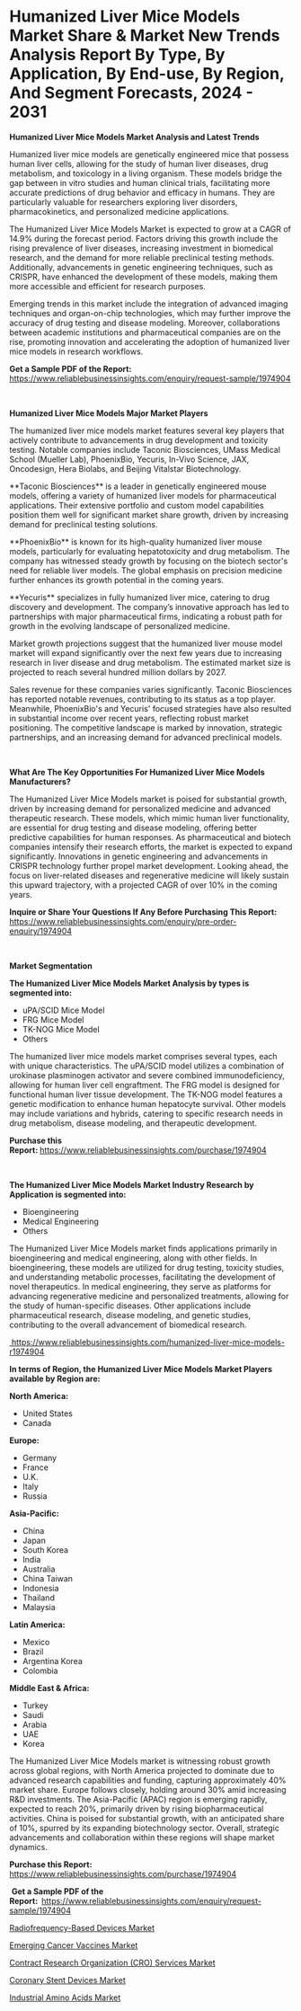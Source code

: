 <p><h1>Humanized Liver Mice Models Market Share & Market New Trends Analysis Report By Type, By Application, By End-use, By Region, And Segment Forecasts, 2024 - 2031</h1></p><p><strong>Humanized Liver Mice Models Market Analysis and Latest Trends</strong></p>
<p><p>Humanized liver mice models are genetically engineered mice that possess human liver cells, allowing for the study of human liver diseases, drug metabolism, and toxicology in a living organism. These models bridge the gap between in vitro studies and human clinical trials, facilitating more accurate predictions of drug behavior and efficacy in humans. They are particularly valuable for researchers exploring liver disorders, pharmacokinetics, and personalized medicine applications.</p><p>The Humanized Liver Mice Models Market is expected to grow at a CAGR of 14.9% during the forecast period. Factors driving this growth include the rising prevalence of liver diseases, increasing investment in biomedical research, and the demand for more reliable preclinical testing methods. Additionally, advancements in genetic engineering techniques, such as CRISPR, have enhanced the development of these models, making them more accessible and efficient for research purposes.</p><p>Emerging trends in this market include the integration of advanced imaging techniques and organ-on-chip technologies, which may further improve the accuracy of drug testing and disease modeling. Moreover, collaborations between academic institutions and pharmaceutical companies are on the rise, promoting innovation and accelerating the adoption of humanized liver mice models in research workflows.</p></p>
<p><strong>Get a Sample PDF of the Report:&nbsp;</strong> <a href="https://www.reliablebusinessinsights.com/enquiry/request-sample/1974904?utm_campaign=1588&utm_medium=2&utm_source=Github&utm_content=ia&utm_term=25102024&utm_id=humanized-liver-mice-models">https://www.reliablebusinessinsights.com/enquiry/request-sample/1974904</a></p>
<p>&nbsp;</p>
<p><strong>Humanized Liver Mice Models Major Market Players</strong></p>
<p><p>The humanized liver mice models market features several key players that actively contribute to advancements in drug development and toxicity testing. Notable companies include Taconic Biosciences, UMass Medical School (Mueller Lab), PhoenixBio, Yecuris, In-Vivo Science, JAX, Oncodesign, Hera Biolabs, and Beijing Vitalstar Biotechnology.</p><p>**Taconic Biosciences** is a leader in genetically engineered mouse models, offering a variety of humanized liver models for pharmaceutical applications. Their extensive portfolio and custom model capabilities position them well for significant market share growth, driven by increasing demand for preclinical testing solutions.</p><p>**PhoenixBio** is known for its high-quality humanized liver mouse models, particularly for evaluating hepatotoxicity and drug metabolism. The company has witnessed steady growth by focusing on the biotech sector's need for reliable liver models. The global emphasis on precision medicine further enhances its growth potential in the coming years.</p><p>**Yecuris** specializes in fully humanized liver mice, catering to drug discovery and development. The company’s innovative approach has led to partnerships with major pharmaceutical firms, indicating a robust path for growth in the evolving landscape of personalized medicine.</p><p>Market growth projections suggest that the humanized liver mouse model market will expand significantly over the next few years due to increasing research in liver disease and drug metabolism. The estimated market size is projected to reach several hundred million dollars by 2027.</p><p>Sales revenue for these companies varies significantly. Taconic Biosciences has reported notable revenues, contributing to its status as a top player. Meanwhile, PhoenixBio's and Yecuris' focused strategies have also resulted in substantial income over recent years, reflecting robust market positioning. The competitive landscape is marked by innovation, strategic partnerships, and an increasing demand for advanced preclinical models.</p></p>
<p>&nbsp;</p>
<p><strong>What Are The Key Opportunities For Humanized Liver Mice Models Manufacturers?</strong></p>
<p><p>The Humanized Liver Mice Models market is poised for substantial growth, driven by increasing demand for personalized medicine and advanced therapeutic research. These models, which mimic human liver functionality, are essential for drug testing and disease modeling, offering better predictive capabilities for human responses. As pharmaceutical and biotech companies intensify their research efforts, the market is expected to expand significantly. Innovations in genetic engineering and advancements in CRISPR technology further propel market development. Looking ahead, the focus on liver-related diseases and regenerative medicine will likely sustain this upward trajectory, with a projected CAGR of over 10% in the coming years.</p></p>
<p><strong>Inquire or Share Your Questions If Any Before Purchasing This Report:</strong> <a href="https://www.reliablebusinessinsights.com/enquiry/pre-order-enquiry/1974904?utm_campaign=1588&utm_medium=2&utm_source=Github&utm_content=ia&utm_term=25102024&utm_id=humanized-liver-mice-models">https://www.reliablebusinessinsights.com/enquiry/pre-order-enquiry/1974904</a></p>
<p>&nbsp;</p>
<p><strong>Market Segmentation</strong></p>
<p><strong>The Humanized Liver Mice Models Market Analysis by types is segmented into:</strong></p>
<p><ul><li>uPA/SCID Mice Model</li><li>FRG Mice Model</li><li>TK-NOG Mice Model</li><li>Others</li></ul></p>
<p><p>The humanized liver mice models market comprises several types, each with unique characteristics. The uPA/SCID model utilizes a combination of urokinase plasminogen activator and severe combined immunodeficiency, allowing for human liver cell engraftment. The FRG model is designed for functional human liver tissue development. The TK-NOG model features a genetic modification to enhance human hepatocyte survival. Other models may include variations and hybrids, catering to specific research needs in drug metabolism, disease modeling, and therapeutic development.</p></p>
<p><strong>Purchase this Report:&nbsp;</strong><a href="https://www.reliablebusinessinsights.com/purchase/1974904?utm_campaign=1588&utm_medium=2&utm_source=Github&utm_content=ia&utm_term=25102024&utm_id=humanized-liver-mice-models">https://www.reliablebusinessinsights.com/purchase/1974904</a></p>
<p>&nbsp;</p>
<p><strong>The Humanized Liver Mice Models Market Industry Research by Application is segmented into:</strong></p>
<p><ul><li>Bioengineering</li><li>Medical Engineering</li><li>Others</li></ul></p>
<p><p>The Humanized Liver Mice Models market finds applications primarily in bioengineering and medical engineering, along with other fields. In bioengineering, these models are utilized for drug testing, toxicity studies, and understanding metabolic processes, facilitating the development of novel therapeutics. In medical engineering, they serve as platforms for advancing regenerative medicine and personalized treatments, allowing for the study of human-specific diseases. Other applications include pharmaceutical research, disease modeling, and genetic studies, contributing to the overall advancement of biomedical research.</p></p>
<p><a href="https://www.reliablebusinessinsights.com/humanized-liver-mice-models-r1974904?utm_campaign=1588&utm_medium=2&utm_source=Github&utm_content=ia&utm_term=25102024&utm_id=humanized-liver-mice-models">&nbsp;https://www.reliablebusinessinsights.com/humanized-liver-mice-models-r1974904</a></p>
<p><strong>In terms of Region, the Humanized Liver Mice Models Market Players available by Region are:</strong></p>
<p>
    <p> <strong> North America: </strong>
        <ul>
            <li>United States</li>
            <li>Canada</li>
        </ul>
        </p> 
    <p> <strong> Europe: </strong>
        <ul>
            <li>Germany</li>
            <li>France</li>
            <li>U.K.</li>
            <li>Italy</li>
            <li>Russia</li>
        </ul>
        </p> 
    <p> <strong> Asia-Pacific: </strong>
        <ul>
            <li>China</li>
            <li>Japan</li>
            <li>South Korea</li>
            <li>India</li>
            <li>Australia</li>
            <li>China Taiwan</li>
            <li>Indonesia</li>
            <li>Thailand</li>
            <li>Malaysia</li>
        </ul>
        </p> 
    <p> <strong> Latin America: </strong>
        <ul>
            <li>Mexico</li>
            <li>Brazil</li>
            <li>Argentina Korea</li>
            <li>Colombia</li>
        </ul>
        </p> 
    <p> <strong> Middle East & Africa: </strong>
        <ul>
            <li>Turkey</li>
            <li>Saudi</li>
            <li>Arabia</li>
            <li>UAE</li>
            <li>Korea</li>
        </ul>
    </p>
    </p>
<p><p>The Humanized Liver Mice Models market is witnessing robust growth across global regions, with North America projected to dominate due to advanced research capabilities and funding, capturing approximately 40% market share. Europe follows closely, holding around 30% amid increasing R&D investments. The Asia-Pacific (APAC) region is emerging rapidly, expected to reach 20%, primarily driven by rising biopharmaceutical activities. China is poised for substantial growth, with an anticipated share of 10%, spurred by its expanding biotechnology sector. Overall, strategic advancements and collaboration within these regions will shape market dynamics.</p></p>
<p><strong>Purchase this Report: </strong><a href="https://www.reliablebusinessinsights.com/purchase/1974904?utm_campaign=1588&utm_medium=2&utm_source=Github&utm_content=ia&utm_term=25102024&utm_id=humanized-liver-mice-models">https://www.reliablebusinessinsights.com/purchase/1974904</a></p>
<p>&nbsp;<strong>Get a Sample PDF of the Report:&nbsp;&nbsp;</strong><a href="https://www.reliablebusinessinsights.com/enquiry/request-sample/1974904?utm_campaign=1588&utm_medium=2&utm_source=Github&utm_content=ia&utm_term=25102024&utm_id=humanized-liver-mice-models">https://www.reliablebusinessinsights.com/enquiry/request-sample/1974904</a></p>
<p><strong></strong></p>
<p><p><a href="https://www.linkedin.com/pulse/radiofrequency-based-devices-market-size-share-growth-analysis-xfufc?utm_campaign=1588&utm_medium=2&utm_source=Github&utm_content=ia&utm_term=25102024&utm_id=humanized-liver-mice-models">Radiofrequency-Based Devices Market</a></p><p><a href="https://www.linkedin.com/pulse/emerging-cancer-vaccines-market-opportunities-global-dlsoc?utm_campaign=1588&utm_medium=2&utm_source=Github&utm_content=ia&utm_term=25102024&utm_id=humanized-liver-mice-models">Emerging Cancer Vaccines Market</a></p><p><a href="https://www.linkedin.com/pulse/contract-research-organization-cro-services-market-vl5oe?utm_campaign=1588&utm_medium=2&utm_source=Github&utm_content=ia&utm_term=25102024&utm_id=humanized-liver-mice-models">Contract Research Organization (CRO) Services Market</a></p><p><a href="https://www.linkedin.com/pulse/coronary-stent-devices-market-overview-forecast-2024-2031-jbhxf?utm_campaign=1588&utm_medium=2&utm_source=Github&utm_content=ia&utm_term=25102024&utm_id=humanized-liver-mice-models">Coronary Stent Devices Market</a></p><p><a href="https://www.linkedin.com/pulse/industrial-amino-acids-market-evolution-future-outlook-forecasting-jcfoc?utm_campaign=1588&utm_medium=2&utm_source=Github&utm_content=ia&utm_term=25102024&utm_id=humanized-liver-mice-models">Industrial Amino Acids Market</a></p></p>
